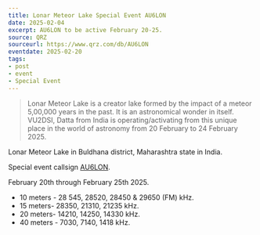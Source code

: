 ```yaml
---
title: Lonar Meteor Lake Special Event AU6LON
date: 2025-02-04
excerpt: AU6LON to be active February 20-25.
source: QRZ
sourceurl: https://www.qrz.com/db/AU6LON
eventdate: 2025-02-20
tags:
- post
- event
- Special Event
---
```

> Lonar Meteor Lake is a creator lake formed by the impact of a meteor 5,00,000 years in the past. It is an astronomical wonder in itself. VU2DSI, Datta from India is operating/activating from this unique place in the world of astronomy from 20 February to 24 February 2025.

Lonar Meteor Lake in Buldhana district, Maharashtra state in India.

Special event callsign [AU6LON](https://www.qrz.com/db/AU6LON).

February 20th through February 25th 2025.

- 10 meters - 28 545, 28520, 28450 & 29650 (FM) kHz.
- 15 meters- 28350, 21310, 21235 kHz.
- 20 meters- 14210, 14250, 14330 kHz.
- 40 meters - 7030, 7140, 1418 kHz.